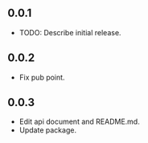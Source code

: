 ## 0.0.1

* TODO: Describe initial release.

## 0.0.2

* Fix pub point.

## 0.0.3

* Edit api document and README.md.
* Update package.